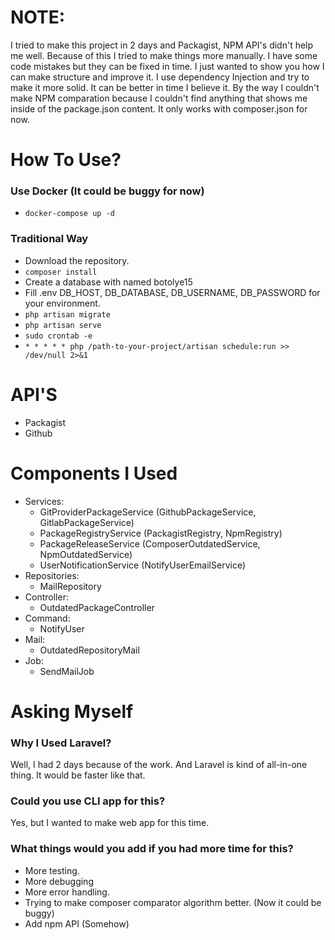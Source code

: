 # NOTE:
I tried to make this project in 2 days and Packagist, NPM API's didn't help me well.
Because of this I tried to make things more manually. I have some code mistakes but they can be fixed in time. I just 
wanted to show you how I can make structure and improve it. I use dependency Injection and try to make it more solid. It can be better in time I believe it.
By the way I couldn't make NPM comparation because I couldn't find anything that shows me inside of the package.json content.
It only works with composer.json for now. 

# How To Use?
### Use Docker (It could be buggy for now)
- `docker-compose up -d`
### Traditional Way
- Download the repository.
- `composer install`
- Create a database with named botolye15
- Fill .env DB_HOST, DB_DATABASE, DB_USERNAME, DB_PASSWORD for your environment.
- `php artisan migrate`
- `php artisan serve`
- `sudo crontab -e`
- `* * * * * php /path-to-your-project/artisan schedule:run >> /dev/null 2>&1`

# API'S
- Packagist
- Github

# Components I Used
- Services:
    - GitProviderPackageService (GithubPackageService, GitlabPackageService)
    - PackageRegistryService (PackagistRegistry, NpmRegistry)
    - PackageReleaseService (ComposerOutdatedService, NpmOutdatedService)
    - UserNotificationService (NotifyUserEmailService)
- Repositories:
    - MailRepository
- Controller:
    - OutdatedPackageController
- Command:
    - NotifyUser
- Mail:
    - OutdatedRepositoryMail
- Job:
    - SendMailJob

# Asking Myself
### Why I Used Laravel?
Well, I had 2 days because of the work. And Laravel is kind of all-in-one thing. It would be faster like that.
### Could you use CLI app for this? 
Yes, but I wanted to make web app for this time.
### What things would you add if you had more time for this?
- More testing. 
- More debugging
- More error handling. 
- Trying to make composer comparator algorithm better. (Now it could be buggy)
- Add npm API (Somehow)
